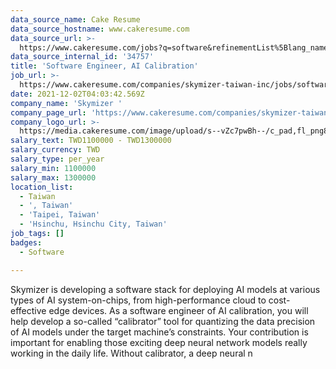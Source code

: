 ```yaml
---
data_source_name: Cake Resume
data_source_hostname: www.cakeresume.com
data_source_url: >-
  https://www.cakeresume.com/jobs?q=software&refinementList%5Blang_name%5D%5B0%5D=English&refinementList%5Bsalary_type%5D=per_year&range%5Bsalary_range%5D%5Bmin%5D=1000000&page=2
data_source_internal_id: '34757'
title: 'Software Engineer, AI Calibration'
job_url: >-
  https://www.cakeresume.com/companies/skymizer-taiwan-inc/jobs/software-engineer-ai-calibration
date: 2021-12-02T04:03:42.569Z
company_name: 'Skymizer '
company_page_url: 'https://www.cakeresume.com/companies/skymizer-taiwan-inc'
company_logo_url: >-
  https://media.cakeresume.com/image/upload/s--vZc7pwBh--/c_pad,fl_png8,h_200,w_200/v1555301522/ttx4mcic6xdexngvwask.png
salary_text: TWD1100000 - TWD1300000
salary_currency: TWD
salary_type: per_year
salary_min: 1100000
salary_max: 1300000
location_list:
  - Taiwan
  - ', Taiwan'
  - 'Taipei, Taiwan'
  - 'Hsinchu, Hsinchu City, Taiwan'
job_tags: []
badges:
  - Software

---
```


Skymizer is developing a software stack for deploying AI models at various types of AI system-on-chips, from high-performance cloud to cost-effective edge devices. As a software engineer of AI calibration, you will help develop a so-called “calibrator” tool for quantizing the data precision of AI models under the target machine’s constraints. Your contribution is important for enabling those exciting deep neural network models really working in the daily life. Without calibrator, a deep neural n